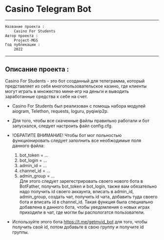 # Casino Telegram Bot
-----------------------------------------------------------------------------------------------------------------------------

```diff
Название проекта :
    Casino For Students
Автор проекта :
    Project-MGS 
Год публикации :
    2022 
```


                                                  
-----------------------------------------------------------------------------------------------------------------------------

## Описание проекта :
Casino For Students - это бот созданный для телеграмма, который представляет из себя многопользовательское казино, где клиенты могут играть в множество мини-игр на деньги и выводить заработанные средства к себе на счет.
+ Casino For Students был реализован с помощь набора модулей aiogram, Telethon, requests, loguru, pyqiwip2p.
+ Для того, чтобы все скаченные файлы правильно работали и бот запускался, следует настроить файл config.cfg.
+ !ОБРАТИТЕ ВНИМАНИЕ! Чтобы бот мог польностью функционировать следует заполнить все необжодимые поля данного файла:
  1) bot_token = ...
  2) bot_login = ...
  3) admin_id = ...
  4) channel_id = ...
  5) admin_group = ... \
Для этого следует зарегестрировать своего нового бота в BotFather, получить bot_token и bot_login, также вам обязательно надо получить id своего аккаунта, вписать в admin_id, admin_group, создать чат, получить id чата, добавить туда своего бота и вписать id в channel_id. Такая функция была специально добавлена в данного бота, чтобы уведомления о новых играх приходили в чат, где могли бы распологатся пользователи.

+ Используйте этого бота https://t.me/getmyid_bot для того, чтобы получить свой id, потом добавьте в свою группу и получите id группы.
